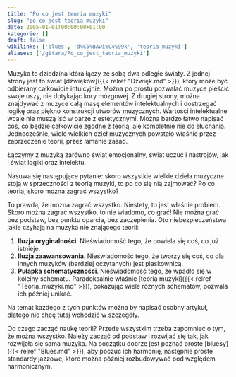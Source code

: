 ```yaml
---
title: "Po co jest teoria muzyki"
slug: "po-co-jest-teoria-muzyki"
date: 2005-01-01T00:00:00+01:00
kategorie: []
draft: false
wikilinks: ['blues', 'd%C5%BAwi%C4%99k', 'teoria_muzyki']
aliases: ['/gitara/Po_co_jest_teoria_muzyki']
---
```

Muzyka to dziedzina która łączy ze sobą dwa odległe światy. Z jednej
strony jest to świat [dźwięków]({{< relref "Dźwięk.md" >}}), który może być
odbierany całkowicie intuicyjnie. Można po prostu pozwalać muzyce
pieścić swoje uszy, nie dotykając kory mózgowej. Z drugiej strony,
można znajdywać z muzyce całą masę elementów intelektualnych i
dostrzegać logikę oraz piękno konstrukcji utworów muzycznych. Wartości
intelektualne wcale nie muszą iść w parze z estetycznymi. Można bardzo
łatwo napisać coś, co będzie całkowicie zgodne z teorią, ale kompletnie
nie do słuchania. Jednocześnie, wiele wielkich dzieł muzycznych powstało
właśnie przez zaprzeczenie teorii, przez łamanie zasad.

Łączymy z muzyką zarówno świat emocjonalny, świat uczuć i nastrojów, jak
i świat logiki oraz intelektu.

Nasuwa się następujące pytanie: skoro wszystkie wielkie dzieła muzyczne
stoją w sprzeczności z teorią muzyki, to po co się nią zajmować? Po co
teoria, skoro można zagrać wszystko?

To prawda, że można zagrać wszystko. Niestety, to jest właśnie problem.
Skoro można zagrać wszystko, to nie wiadomo, co grać\! Nie można grać
bez podstaw, bez punktu oparcia, bez zaczepienia. Oto niebezpieczeństwa
jakie czyhają na muzyka nie znającego teorii:

1.  **Iluzja oryginalności**. Nieświadomość tego, że powiela się coś, co
    już istnieje.
2.  **Iluzja zaawansowania**. Nieświadomość tego, że tworzy się coś, co
    dla innych muzyków (bardziej oczytanych) jest piaskownicą.
3.  **Pułapka schematyczności**. Nieświadomość tego, że wpadło się w
    koleiny schematu. Paradoksalnie właśnie [teoria
    muzyki]({{< relref "Teoria_muzyki.md" >}}), pokazując wiele różnych
    schematów, pozwala ich później unikać.

Na temat każdego z tych punktów można by napisać osobny artykuł, dlatego
nie chcę tutaj wchodzić w szczegóły.

Od czego zacząć naukę teorii? Przede wszystkim trzeba zapomnieć o tym,
że można wszystko. Należy zacząć od podstaw i rozwijać się tak, jak
rozwijała się sama muzyka. Na początku dobrze jest poznać proste
[bluesy]({{< relref "Blues.md" >}}), aby poczuć ich harmonię, następnie proste
standardy jazzowe, które można później rozbudowywać pod względem
harmonicznym.